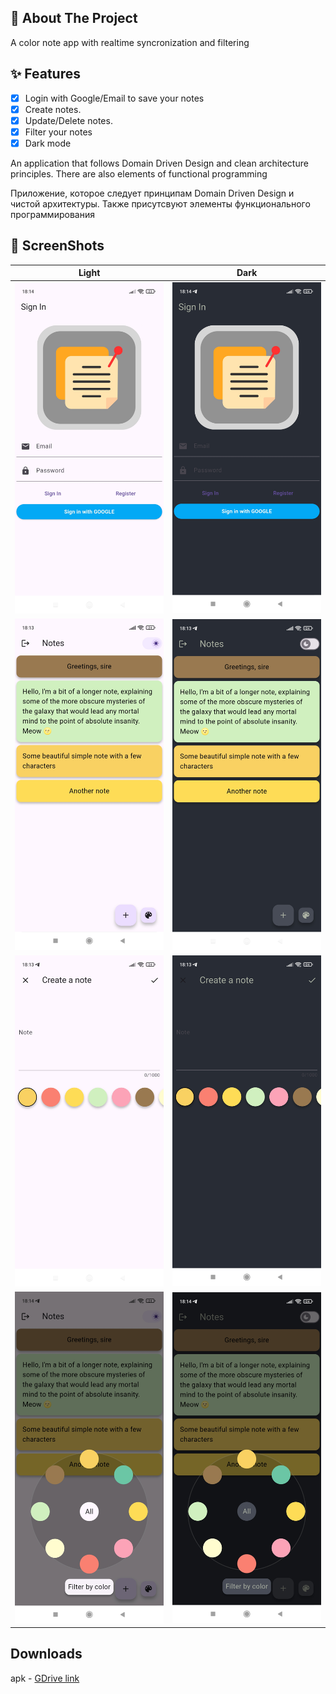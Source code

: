 ## 💫 About The Project
A color note app with realtime syncronization and filtering

## ✨ Features

- [x] Login with Google/Email to save your notes
- [x] Create notes.
- [x] Update/Delete notes.
- [x] Filter your notes
- [x] Dark mode

An application that follows Domain Driven Design and clean architecture principles. There are also elements of functional programming

Приложение, которое следует принципам Domain Driven Design и чистой архитектуры. Также присутсвуют элементы функционального программирования

## 📸 ScreenShots

| Light                             | Dark                              |
| --------------------------------- | --------------------------------- |
| <img src="ss/1.jpg" width="300">  | <img src="ss/2.jpg" width="300">  |
| <img src="ss/3.jpg" width="300">  | <img src="ss/4.jpg" width="300">  |
| <img src="ss/5.jpg" width="300">  | <img src="ss/6.jpg" width="300">  |
| <img src="ss/7.jpg" width="300">  | <img src="ss/8.jpg" width="300">  |

## Downloads

apk - [GDrive link](https://drive.google.com/file/d/1WCSf6jTWsOaDmaQt5uqSyLRsnEj8WWb7/view?usp=sharing)
